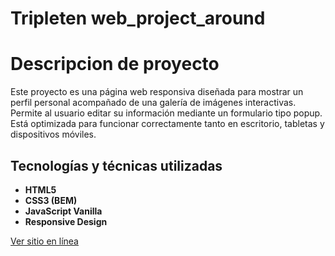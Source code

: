 # Tripleten web_project_around

# Descripcion de proyecto

Este proyecto es una página web responsiva diseñada para mostrar un perfil personal acompañado de una galería de imágenes interactivas. Permite al usuario editar su información mediante un formulario tipo popup. Está optimizada para funcionar correctamente tanto en escritorio, tabletas y dispositivos móviles.

## Tecnologías y técnicas utilizadas

- **HTML5**
- **CSS3 (BEM)**
- **JavaScript Vanilla**
- **Responsive Design**

[Ver sitio en línea](https://genarohp7.github.io/web_project_around/)
